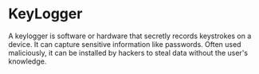 # KeyLogger
 A keylogger is software or hardware that secretly records keystrokes on a device. It can capture sensitive information like passwords. Often used maliciously, it can be installed by hackers to steal data without the user's knowledge.
